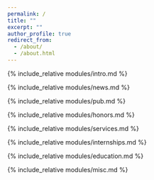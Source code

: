 ```yaml
---
permalink: /
title: ""
excerpt: ""
author_profile: true
redirect_from: 
  - /about/
  - /about.html
---
```

<span class='anchor' id='about-me'></span>
{% include_relative modules/intro.md %}

{% include_relative modules/news.md %}

{% include_relative modules/pub.md %}

{% include_relative modules/honors.md %}

{% include_relative modules/services.md %}

{% include_relative modules/internships.md %}

{% include_relative modules/education.md %}

{% include_relative modules/misc.md %}

